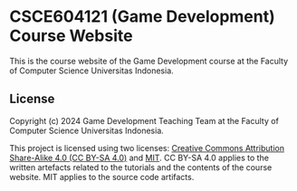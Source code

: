 # CSCE604121 (Game Development) Course Website

This is the course website of the Game Development course at the Faculty of Computer Science Universitas Indonesia.

## License

Copyright (c) 2024 Game Development Teaching Team at the Faculty of Computer Science Universitas Indonesia.

This project is licensed using two licenses: [Creative Commons Attribution Share-Alike 4.0 (CC BY-SA 4.0)](https://creativecommons.org/licenses/by-sa/4.0/)
and [MIT](https://opensource.org/licenses/MIT).
CC BY-SA 4.0 applies to the written artefacts related to the tutorials and the contents of the course website.
MIT applies to the source code artifacts.
